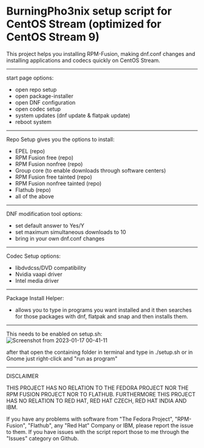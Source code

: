 # BurningPho3nix setup script for CentOS Stream (optimized for CentOS Stream 9)

This project helps you installing RPM-Fusion, making dnf.conf changes and installing applications and codecs quickly on CentOS Stream.

______________________________________________________

start page options:
- open repo setup
- open package-installer
- open DNF configuration
- open codec setup
- system updates (dnf update & flatpak update)
- reboot system
______________________________________________________

Repo Setup gives you the options to install:
- EPEL (repo)
- RPM Fusion free (repo)
- RPM Fusion nonfree (repo)
- Group core (to enable downloads through software centers)
- RPM Fusion free tainted (repo)
- RPM Fusion nonfree tainted (repo)
- Flathub (repo)
- all of the above

______________________________________________________

DNF modification tool options:
- set default answer to Yes/Y
- set maximum simultaneous downloads to 10
- bring in your own dnf.conf changes
______________________________________________________

Codec Setup options:
- libdvdcss/DVD compatibility
- Nvidia vaapi driver
- Intel media driver

_______________________________________________________

Package Install Helper:
- allows you to type in programs you want installed
and it then searches for those packages with dnf, flatpak and snap
and then installs them.
______________________________________________________

This needs to be enabled on setup.sh:
![Screenshot from 2023-01-17 00-41-11](https://user-images.githubusercontent.com/95959450/212780926-f5806457-5b99-4c5c-9b70-ef21296ea32e.png)

after that open the containing folder in terminal and type in ./setup.sh or in Gnome just right-click and "run as program"

_______________________________________________________
DISCLAIMER

THIS PROJECT HAS NO RELATION TO THE FEDORA PROJECT NOR THE RPM FUSION PROJECT NOR TO FLATHUB.
FURTHERMORE THIS PROJECT HAS NO RELATION TO RED HAT, RED HAT CZECH, RED HAT INDIA AND IBM.

If you have any problems with software from "The Fedora Project", "RPM-Fusion", "Flathub", any "Red Hat" Company or IBM,
please report the issue to them.
If you have issues with the script report those to me through the "Issues" category on Github.
